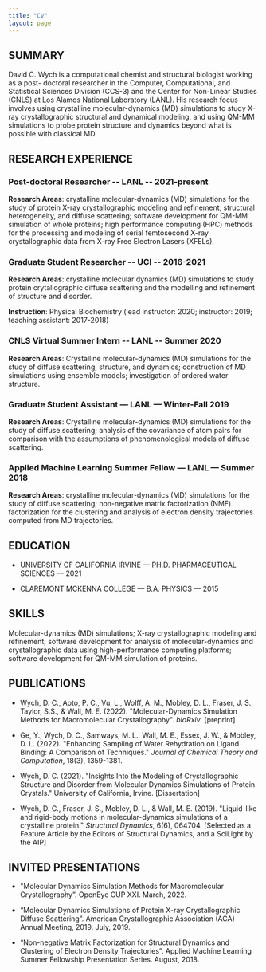 ```yaml
---
title: "CV"
layout: page 
---
```


## SUMMARY

David C. Wych is a computational chemist and structural biologist working as a post- doctoral researcher in the Computer, Computational, and Statistical Sciences Division (CCS-3) and the Center for Non-Linear Studies (CNLS) at Los Alamos National Laboratory (LANL). His research focus involves using crystalline molecular-dynamics (MD) simulations to study X-ray crystallographic structural and dynamical modeling, and using QM-MM simulations to probe protein structure and dynamics beyond what is possible with classical MD.

## RESEARCH EXPERIENCE

### Post-doctoral Researcher -- LANL -- 2021-present
**Research Areas**: crystalline molecular-dynamics (MD) simulations for the study of protein X-ray crystallographic modeling and refinement, structural heterogeneity, and diffuse scattering; software development for QM-MM simulation of whole proteins; high performance computing (HPC) methods for the processing and modeling of serial femtosecond X-ray crystallographic data from X-ray Free Electron Lasers (XFELs).

### Graduate Student Researcher -- UCI -- 2016-2021

**Research Areas**: crystalline molecular dynamics (MD) simulations to study protein crytallographic diffuse scattering and the modelling and refinement of structure and disorder.

**Instruction**: Physical Biochemistry (lead instructor: 2020; instructor: 2019; teaching assistant: 2017-2018) 

### CNLS Virtual Summer Intern -- LANL -- Summer 2020

**Research Areas**: Crystalline molecular-dynamics (MD) simulations for the study of diffuse scattering, structure, and dynamics; construction of MD simulations using ensemble models; investigation of ordered water structure.

### Graduate Student Assistant — LANL — Winter-Fall 2019

**Research Areas**: Crystalline molecular-dynamics (MD) simulations for the study of diffuse scattering; analysis of the covariance of atom pairs for comparison with the assumptions of phenomenological models of diffuse scattering.

### Applied Machine Learning Summer Fellow — LANL — Summer 2018

**Research Areas**: crystalline molecular-dynamics (MD) simulations for the study of diffuse scattering; non-negative matrix factorization (NMF) factorization for the clustering and analysis of electron density trajectories computed from MD trajectories.

## EDUCATION

- UNIVERSITY OF CALIFORNIA IRVINE — PH.D. PHARMACEUTICAL SCIENCES — 2021 

- CLAREMONT MCKENNA COLLEGE — B.A. PHYSICS — 2015

## SKILLS

Molecular-dynamics (MD) simulations; X-ray crystallographic modeling and refinement; software development for analysis of molecular-dynamics and crystallographic data using high-performance computing platforms; software development for QM-MM simulation of proteins.

## PUBLICATIONS

- Wych, D. C., Aoto, P. C., Vu, L., Wolff, A. M., Mobley, D. L., Fraser, J. S., Taylor, S.S., & Wall, M. E. (2022). "Molecular-Dynamics Simulation Methods for Macromolecular Crystallography". *bioRxiv*. [preprint]

- Ge, Y., Wych, D. C., Samways, M. L., Wall, M. E., Essex, J. W., & Mobley, D. L. (2022). "Enhancing Sampling of Water Rehydration on Ligand Binding: A Comparison of Techniques." *Journal of Chemical Theory and Computation*, 18(3), 1359-1381.

- Wych, D. C. (2021). "Insights Into the Modeling of Crystallographic Structure and Disorder from Molecular Dynamics Simulations of Protein Crystals." University of California, Irvine. [Dissertation]

- Wych, D. C., Fraser, J. S., Mobley, D. L., & Wall, M. E. (2019). "Liquid-like and rigid-body motions in molecular-dynamics simulations of a crystalline protein." *Structural Dynamics*, 6(6), 064704. [Selected as a Feature Article by the Editors of Structural Dynamics, and a SciLight by the AIP]

## INVITED PRESENTATIONS

- "Molecular Dynamics Simulation Methods for Macromolecular Crystallography”. OpenEye CUP XXI. March, 2022.

- “Molecular Dynamics Simulations of Protein X-ray Crystallographic Diffuse Scattering”. American Crystallographic Association (ACA) Annual Meeting, 2019. July, 2019.

- “Non-negative Matrix Factorization for Structural Dynamics and Clustering of Electron Density Trajectories”. Applied Machine Learning Summer Fellowship Presentation Series. August, 2018.
